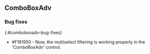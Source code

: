 ## ComboBoxAdv   

### Bug fixes
{:#comboboxadv-bug-fixes}

* \#F181950 - Now, the multiselect filtering is working properly in the 'ComboBoxAdv' control.